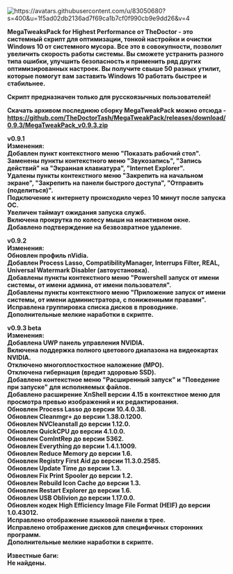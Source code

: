 <img src="https://avatars.githubusercontent.com/u/83050680?s=400&amp;u=1f5ad02db2136ad7f69ca1b7cf0f990cb9e9dd26&amp;v=4" alt="https://avatars.githubusercontent.com/u/83050680?s=400&amp;u=1f5ad02db2136ad7f69ca1b7cf0f990cb9e9dd26&amp;v=4">

<b>MegaTweaksPack for Highest Performance от TheDoctor - это системный скрипт для оптимизации, тонкой настройки и очистки Windows 10 от системного мусора. Все это в совокупности, позволит увеличить скорость работы системы. Вы сможете устранить разного типа ошибки, улучшить безопасность и применить ряд других оптимизированных настроек. Вы получите свыше 50 разных утилит, которые помогут вам заставить Windows 10 работать быстрее и стабильнее.<br>

Скрипт предназначен только для русскоязычных пользователей!<br>

Скачать архивом последнюю сборку MegaTweakPack можно отсюда - https://github.com/TheDoctorTash/MegaTweakPack/releases/download/0.9.3/MegaTweakPack_v0.9.3.zip

v0.9.1<br>
Изменения:<br>
Добавлен пункт контекстного меню "Показать рабочий стол".<br>
Заменены пункты контекстного меню "Звукозапись", "Запись действий" на "Экранная клавиатура", "Internet Explorer".<br>
Удалены пункты контекстного меню "Закрепить на начальном экране", "Закрепить на панели быстрого доступа", "Отправить (поделиться)".<br>
Подключение к интернету происходило через 10 минут после запуска ОС.<br>
Увеличен таймаут ожидания запуска служб.<br>
Включена прокрутка по колесу мыши на неактивном окне.<br>
Добавлено подтверждение на безвозвратное удаление.<br>

v0.9.2<br>
Изменения:<br>
Обновлен профиль nVidia.<br>
Добавлен Process Lasso, CompatibilityManager, Interrups Filter, REAL, Universal Watermark Disabler (автоустановка).<br>
Добавлены пункты контекстного меню "Powershell запуск от имени системы, от имени админа, от имени пользователя".<br>
Добавлены пункты контекстного меню "Приложение запуск от имени системы, от имени администратора, с пониженными правами".<br>
Исправлена группировка списка дисков в проводнике.<br>
Дополнительные мелкие наработки в скрипте.<br>

v0.9.3 beta<br>
Изменения:<br>
Добавлена UWP панель управления NVIDIA.<br>
Включена поддержка полного цветового диапазона на видеокартах NVIDIA.<br>
Отключено многоплосткостное наложение (MPO).<br>
Отключена гибернация (вредит здоровью SSD).<br>
Добавлено контекстное меню "Расширенный запуск" и "Поведение при запуске" для исполняемых файлов.<br>
Добавлено расширение XnShell версии 4.15 в контекстное меню для просмотра превью изображений и их редактирования.<br>
Обновлен Process Lasso до версии 10.4.0.38.<br>
Обновлен Cleanmgr+ до версии 1.38.0.1200.<br>
Обновлен NVCleanstall до версии 1.12.0.<br>
Обновлен QuickCPU до версии 4.1.0.0.<br>
Обновлен ComIntRep до версии 5362.<br>
Обновлен Everything до версии 1.4.1.1009.<br>
Обновлен Reduce Memory до версии 1.6.<br>
Обновлен Registry First Aid до версии 11.3.0.2585.<br>
Обновлен Update Time до версии 1.3.<br>
Обновлен Fix Print Spooler до версии 1.2.<br>
Обновлен Rebuild Icon Cache до версии 1.3.<br>
Обновлен Restart Explorer до версии 1.6.<br>
Обновлен USB Oblivion до версии 1.17.0.0.<br>
Обновлен кодек High Efficiency Image File Format (HEIF) до версии 1.0.43012.<br>
Исправлено отображение языковой панели в трее.<br>
Исправлено отображение дисков для специфичных сторонних программ.<br>
Дополнительные мелкие наработки в скрипте.<br>

Известные баги:<br>
Не найдены.</b>
